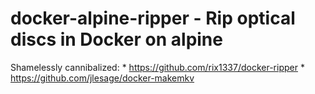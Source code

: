 # docker-alpine-ripper - Rip optical discs in Docker on alpine

Shamelessly cannibalized:
    * https://github.com/rix1337/docker-ripper
    * https://github.com/jlesage/docker-makemkv

